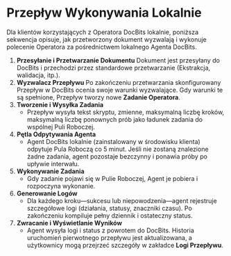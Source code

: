 # Przepływ Wykonywania Lokalnie

Dla klientów korzystających z Operatora DocBits lokalnie, poniższa sekwencja opisuje, jak przetworzony dokument wyzwalają i wykonuje polecenie Operatora za pośrednictwem lokalnego Agenta DocBits.

1. **Przesyłanie i Przetwarzanie Dokumentu** Dokument jest przesyłany do DocBits i przechodzi przez standardowe przetwarzanie (Ekstrakcja, walidacja, itp.).
2. **Wyzwalacz Przepływu** Po zakończeniu przetwarzania skonfigurowany Przepływ w DocBits ocenia swoje warunki wyzwalające. Gdy warunki te są spełnione, Przepływ tworzy nowe **Zadanie Operatora**.
3. **Tworzenie i Wysyłka Zadania**
   * Przepływ wysyła tekst skryptu, zmienne, maksymalną liczbę kroków, maksymalną liczbę ponownych prób jako ładunek zadania do wspólnej Puli Roboczej.
4. **Pętla Odpytywania Agenta**
   * Agent DocBits lokalnie (zainstalowany w środowisku klienta) odpytuje Pula Roboczą co 5 minut. Jeśli nie zostaną znalezione żadne zadania, agent pozostaje bezczynny i ponawia próby po upływie interwału.
5. **Wykonywanie Zadania**
   * Gdy zadanie pojawi się w Pulie Roboczej, Agent je pobiera i rozpoczyna wykonanie.
6. **Generowanie Logów**
   * Dla każdego kroku—sukcesu lub niepowodzenia—agent rejestruje szczegółowe logi (działania, statusy, znaczniki czasu). Po zakończeniu kompiluje pełny dziennik i ostateczny status.
7. **Zwracanie i Wyświetlanie Wyników**
   * Agent wysyła logi i status z powrotem do DocBits. Historia uruchomień pierwotnego przepływu jest aktualizowana, a użytkownicy mogą przejrzeć szczegóły w zakładce **Logi Przepływu**.
